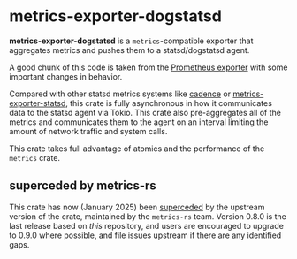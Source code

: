 # metrics-exporter-dogstatsd

__metrics-exporter-dogstatsd__ is a `metrics`-compatible exporter that
aggregates metrics and pushes them to a statsd/dogstatsd agent.

A good chunk of this code is taken from the [Prometheus exporter](https://github.com/metrics-rs/metrics/tree/main/metrics-exporter-prometheus) with some important changes in behavior.

Compared with other statsd metrics systems like [cadence] or
[metrics-exporter-statsd], this crate is fully asynchronous in how it
communicates data to the statsd agent via Tokio. This crate also pre-aggregates
all of the metrics and communicates them to the agent on an interval limiting
the amount of network traffic and system calls.

This crate takes full advantage of atomics and the performance of the `metrics` crate.

## superceded by metrics-rs

This crate has now (January 2025) been [superceded](https://github.com/metrics-rs/metrics) by the upstream version of the crate, maintained by the `metrics-rs` team. Version 0.8.0 is the last release based on _this_ repository, and users are encouraged to upgrade to 0.9.0 where possible, and file issues upstream if there are any identified gaps.


[cadence]: https://github.com/56quarters/cadence/
[metrics-exporter-statsd]: https://github.com/github/metrics-exporter-statsd
